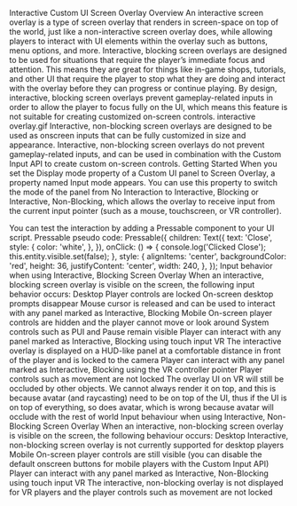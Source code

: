 Interactive Custom UI Screen Overlay
Overview
An interactive screen overlay is a type of screen overlay that renders in screen-space on top of the world, just like a non-interactive screen overlay does, while allowing players to interact with UI elements within the overlay such as buttons, menu options, and more.
Interactive, blocking screen overlays are designed to be used for situations that require the player’s immediate focus and attention. This means they are great for things like in-game shops, tutorials, and other UI that require the player to stop what they are doing and interact with the overlay before they can progress or continue playing.
By design, interactive, blocking screen overlays prevent gameplay-related inputs in order to allow the player to focus fully on the UI, which means this feature is not suitable for creating customized on-screen controls.
interactive overlay.gif
Interactive, non-blocking screen overlays are designed to be used as onscreen inputs that can be fully customized in size and appearance. Interactive, non-blocking screen overlays do not prevent gameplay-related inputs, and can be used in combination with the Custom Input API to create custom on-screen controls.
Getting Started
When you set the Display mode property of a Custom UI panel to Screen Overlay, a property named Input mode appears. You can use this property to switch the mode of the panel from No Interaction to Interactive, Blocking or Interactive, Non-Blocking, which allows the overlay to receive input from the current input pointer (such as a mouse, touchscreen, or VR controller).

You can test the interaction by adding a Pressable component to your UI script.
Pressable pseudo code:
Pressable({
  children: Text({
    text: 'Close',
    style: {
      color: 'white',
    },
  }),
  onClick: () => {
    console.log('Clicked Close');
    this.entity.visible.set(false);
  },
  style: {
    alignItems: 'center',
    backgroundColor: 'red',
    height: 36,
    justifyContent: 'center',
    width: 240,
  },
});
Input behavior when using Interactive, Blocking Screen Overlay
When an interactive, blocking screen overlay is visible on the screen, the following input behavior occurs:
Desktop
Player controls are locked
On-screen desktop prompts disappear
Mouse cursor is released and can be used to interact with any panel marked as Interactive, Blocking
Mobile
On-screen player controls are hidden and the player cannot move or look around
System controls such as PUI and Pause remain visible
Player can interact with any panel marked as Interactive, Blocking using touch input
VR
The interactive overlay is displayed on a HUD-like panel at a comfortable distance in front of the player and is locked to the camera
Player can interact with any panel marked as Interactive, Blocking using the VR controller pointer
Player controls such as movement are not locked
The overlay UI on VR will still be occluded by other objects. We cannot always render it on top, and this is because avatar (and raycasting) need to be on top of the UI, thus if the UI is on top of everything, so does avatar, which is wrong because avatar will occlude with the rest of world
Input behaviour when using Interactive, Non-Blocking Screen Overlay
When an interactive, non-blocking screen overlay is visible on the screen, the following behaviour occurs:
Desktop
Interactive, non-blocking screen overlay is not currently supported for desktop players
Mobile
On-screen player controls are still visible (you can disable the default onscreen buttons for mobile players with the Custom Input API)
Player can interact with any panel marked as Interactive, Non-Blocking using touch input
VR
The interactive, non-blocking overlay is not displayed for VR players and the player controls such as movement are not locked